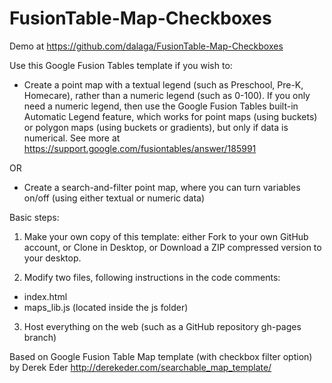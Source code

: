 FusionTable-Map-Checkboxes
==========================
Demo at https://github.com/dalaga/FusionTable-Map-Checkboxes

Use this Google Fusion Tables template if you wish to:
- Create a point map with a textual legend (such as Preschool, Pre-K, Homecare), rather than a numeric legend (such as 0-100). If you only need a numeric legend, then use the Google Fusion Tables built-in Automatic Legend feature, which works for point maps (using buckets) or polygon maps (using buckets or gradients), but only if data is numerical. See more at https://support.google.com/fusiontables/answer/185991

OR

- Create a search-and-filter point map, where you can turn variables on/off (using either textual or numeric data)

Basic steps:

1) Make your own copy of this template: either Fork to your own GitHub account, or Clone in Desktop, or Download a ZIP compressed version to your desktop.

2) Modify two files, following instructions in the code comments:
- index.html
- maps_lib.js (located inside the js folder)

3) Host everything on the web (such as a GitHub repository gh-pages branch)

Based on Google Fusion Table Map template (with checkbox filter option) by Derek Eder
http://derekeder.com/searchable_map_template/
